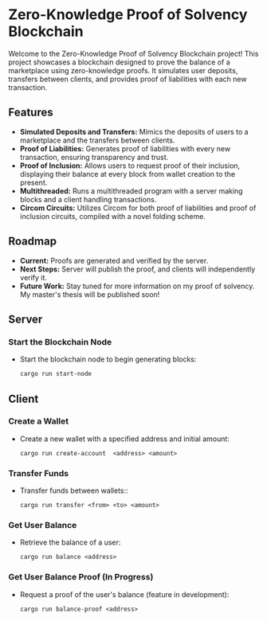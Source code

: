 # Zero-Knowledge Proof of Solvency Blockchain

Welcome to the Zero-Knowledge Proof of Solvency Blockchain project! This project showcases a blockchain designed to prove the balance of a marketplace using zero-knowledge proofs. It simulates user deposits, transfers between clients, and provides proof of liabilities with each new transaction.

## Features

- **Simulated Deposits and Transfers:** Mimics the deposits of users to a marketplace and the transfers between clients.
- **Proof of Liabilities:** Generates proof of liabilities with every new transaction, ensuring transparency and trust.
- **Proof of Inclusion:** Allows users to request proof of their inclusion, displaying their balance at every block from wallet creation to the present.
- **Multithreaded:** Runs a multithreaded program with a server making blocks and a client handling transactions.
- **Circom Circuits:** Utilizes Circom for both proof of liabilities and proof of inclusion circuits, compiled with a novel folding scheme.

## Roadmap

- **Current:** Proofs are generated and verified by the server.
- **Next Steps:** Server will publish the proof, and clients will independently verify it.
- **Future Work:** Stay tuned for more information on my proof of solvency. My master's thesis will be published soon!

## Server

### Start the Blockchain Node

- Start the blockchain node to begin generating blocks:
  ```sh
  cargo run start-node
  ```

## Client

### Create a Wallet

- Create a new wallet with a specified address and initial amount:
  ```
  cargo run create-account  <address> <amount>
  ```

### Transfer Funds

- Transfer funds between wallets::
  ```
  cargo run transfer <from> <to> <amount>
  ```

### Get User Balance

- Retrieve the balance of a user:
  ```
  cargo run balance <address>
  ```

### Get User Balance Proof (In Progress)

- Request a proof of the user's balance (feature in development):
  ```
  cargo run balance-proof <address>
  ```
